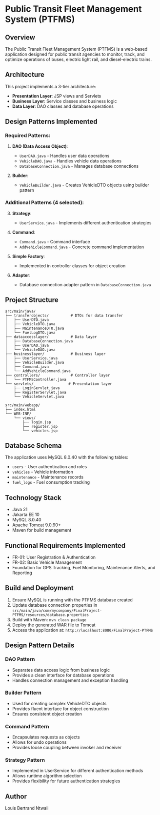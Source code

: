 # Public Transit Fleet Management System (PTFMS)

## Overview
The Public Transit Fleet Management System (PTFMS) is a web-based application designed for public transit agencies to monitor, track, and optimize operations of buses, electric light rail, and diesel-electric trains.

## Architecture
This project implements a 3-tier architecture:
- **Presentation Layer**: JSP views and Servlets
- **Business Layer**: Service classes and business logic
- **Data Layer**: DAO classes and database operations

## Design Patterns Implemented

### Required Patterns:
1. **DAO (Data Access Object)**: 
   - `UserDAO.java` - Handles user data operations
   - `VehicleDAO.java` - Handles vehicle data operations
   - `DatabaseConnection.java` - Manages database connections

2. **Builder**: 
   - `VehicleBuilder.java` - Creates VehicleDTO objects using builder pattern

### Additional Patterns (4 selected):
3. **Strategy**: 
   - `UserService.java` - Implements different authentication strategies

4. **Command**: 
   - `Command.java` - Command interface
   - `AddVehicleCommand.java` - Concrete command implementation

5. **Simple Factory**: 
   - Implemented in controller classes for object creation

6. **Adapter**: 
   - Database connection adapter pattern in `DatabaseConnection.java`

## Project Structure
```
src/main/java/
├── transferobjects/          # DTOs for data transfer
│   ├── UserDTO.java
│   ├── VehicleDTO.java
│   ├── MaintenanceDTO.java
│   └── FuelLogDTO.java
├── dataaccesslayer/          # Data layer
│   ├── DatabaseConnection.java
│   ├── UserDAO.java
│   └── VehicleDAO.java
├── businesslayer/            # Business layer
│   ├── UserService.java
│   ├── VehicleBuilder.java
│   ├── Command.java
│   └── AddVehicleCommand.java
├── controllers/              # Controller layer
│   └── PTFMSController.java
└── servlets/                # Presentation layer
    ├── LoginServlet.java
    ├── RegisterServlet.java
    └── VehicleServlet.java

src/main/webapp/
├── index.html
└── WEB-INF/
    └── views/
        ├── login.jsp
        ├── register.jsp
        └── vehicles.jsp
```

## Database Schema
The application uses MySQL 8.0.40 with the following tables:
- `users` - User authentication and roles
- `vehicles` - Vehicle information
- `maintenance` - Maintenance records
- `fuel_logs` - Fuel consumption tracking

## Technology Stack
- Java 21
- Jakarta EE 10
- MySQL 8.0.40
- Apache Tomcat 9.0.90+
- Maven for build management

## Functional Requirements Implemented
- FR-01: User Registration & Authentication
- FR-02: Basic Vehicle Management
- Foundation for GPS Tracking, Fuel Monitoring, Maintenance Alerts, and Reporting

## Build and Deployment
1. Ensure MySQL is running with the PTFMS database created
2. Update database connection properties in `src/main/java/com/mycompany/FinalProject-PTFMS/resources/database.properties`
3. Build with Maven: `mvn clean package`
4. Deploy the generated WAR file to Tomcat
5. Access the application at: `http://localhost:8080/FinalProject-PTFMS`

## Design Pattern Details

### DAO Pattern
- Separates data access logic from business logic
- Provides a clean interface for database operations
- Handles connection management and exception handling

### Builder Pattern
- Used for creating complex VehicleDTO objects
- Provides fluent interface for object construction
- Ensures consistent object creation

### Command Pattern
- Encapsulates requests as objects
- Allows for undo operations
- Provides loose coupling between invoker and receiver

### Strategy Pattern
- Implemented in UserService for different authentication methods
- Allows runtime algorithm selection
- Provides flexibility for future authentication strategies

## Author
Louis Bertrand Ntwali
